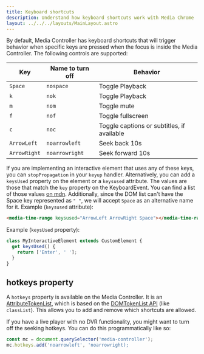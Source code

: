 ```yaml
---
title: Keyboard shortcuts
description: Understand how keyboard shortcuts work with Media Chrome
layout: ../../../layouts/MainLayout.astro
---
```


By default, Media Controller has keyboard shortcuts that will trigger behavior when specific keys are pressed when the focus is inside the Media Controller.
The following controls are supported:

| Key     | Name to turn off | Behavior |
|---------|------------------|----------|
| `Space` | `nospace`        | Toggle Playback |
| `k`     | `nok`            | Toggle Playback |
| `m`     | `nom`            | Toggle mute |
| `f`     | `nof`            | Toggle fullscreen |
| `c`     | `noc`            | Toggle captions or subtitles, if available |
| `ArrowLeft`       | `noarrowleft`    | Seek back 10s |
| `ArrowRight`       | `noarrowright`   | Seek forward 10s |

If you are implementing an interactive element that uses any of these keys, you can `stopPropagation` in your `keyup` handler. Alternatively, you can add a `keysUsed` property on the element or a `keysused` attribute. The values are those that match the `key` property on the KeyboardEvent. You can find a list of those values [on mdn](https://developer.mozilla.org/en-US/docs/Web/API/UI_Events/Keyboard_event_key_values). Additionally, since the DOM list can't have the Space key represented as `" "`, we will accept `Space` as an alternative name for it.
Example (`keysused` attribute):

```html
<media-time-range keysused="ArrowLeft ArrowRight Space"></media-time-range>
```

Example (`keysUsed` property):

```js
class MyInteractiveElement extends CustomElement {
  get keysUsed() {
    return ['Enter', ' '];
  }
}
```

## hotkeys property

A `hotkeys` property is available on the Media Controller. It is an [AttributeTokenList](https://github.com/muxinc/media-chrome/tree/main/src/js/utils/attribute-token-list.js), which is based on the [DOMTokenList API](https://developer.mozilla.org/en-US/docs/Web/API/DOMTokenList) (like `classList`). This allows you to add and remove which shortcuts are allowed.

If you have a live player with no DVR functionality, you might want to turn off the seeking hotkeys. You can do this programmatically like so:

```js
const mc = document.querySelector('media-controller');
mc.hotkeys.add('noarrowleft', 'noarrowright);
```
